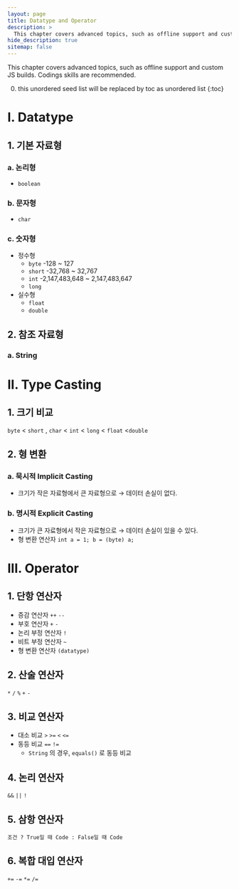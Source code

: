 ```yaml
---
layout: page
title: Datatype and Operator
description: >
  This chapter covers advanced topics, such as offline support and custom JS builds. Codings skills are recommended.
hide_description: true
sitemap: false
---
```


This chapter covers advanced topics, such as offline support and custom JS builds. Codings skills are recommended.

0. this unordered seed list will be replaced by toc as unordered list
{:toc}

# I. Datatype

## 1. 기본 자료형

### a. 논리형

- `boolean`

### b. 문자형

- `char`

### c. 숫자형

- 정수형
    - `byte` -128 ~ 127
    - `short` -32,768 ~ 32,767
    - `int` -2,147,483,648 ~ 2,147,483,647
    - `long`
- 실수형
    - `float`
    - `double`

## 2. 참조 자료형

### a. String

# II. Type Casting

## 1. 크기 비교

`byte` < `short` , `char` < `int`  < `long` < `float` <`double`

## 2. 형 변환

### a. 묵시적 Implicit Casting

- 크기가 작은 자료형에서 큰 자료형으로 → 데이터 손실이 없다.

### b. 명시적 Explicit Casting

- 크기가 큰 자료형에서 작은 자료형으로 → 데이터 손실이 있을 수 있다.
- 형 변환 연산자 `int a = 1; b = (byte) a;`

# III. Operator

## 1. 단항 연산자

- 증감 연산자 `++` `--`
- 부호 연산자 `+` `-`
- 논리 부정 연산자 `!`
- 비트 부정 연산자 `~`
- 형 변환 연산자 `(datatype)`

## 2. 산술 연산자

`*` `/` `%` `+` `-`

## 3. 비교 연산자

- 대소 비교 `>` `>=` `<` `<=`
- 동등 비교 `==` `!=`
    - `String` 의 경우, `equals()` 로 동등 비교

## 4. 논리 연산자

`&&` `||` `!`

## 5. 삼항 연산자

`조건 ? True일 때 Code : False일 때 Code`

## 6. 복합 대입 연산자

`+=` `-=` `*=` `/=`
